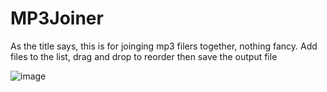 <h1>MP3Joiner</h1>
As the title says, this is for joinging mp3 filers together, nothing fancy.
Add files to the list, drag and drop to reorder then save the output file

![image](https://github.com/jimmyeao/MP3joiner/assets/5197831/213572d8-d824-4114-adc0-4b08d47ca93a)
